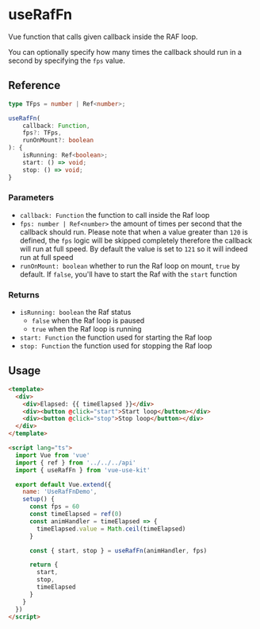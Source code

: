 # useRafFn

Vue function that calls given callback inside the RAF loop.

You can optionally specify how many times the callback should
run in a second by specifying the `fps` value.

## Reference

```typescript
type TFps = number | Ref<number>;

useRafFn(
    callback: Function,
    fps?: TFps,
    runOnMount?: boolean
): {
    isRunning: Ref<boolean>;
    start: () => void;
    stop: () => void;
}
```

### Parameters

- `callback: Function` the function to call inside the Raf loop
- `fps: number | Ref<number>` the amount of times per second that the callback should run.
  Please note that when a value greater than `120` is defined, the `fps` logic will be skipped completely
  therefore the callback will run at full speed. By default the value is set to `121` so it will indeed 
  run at full speed
- `runOnMount: boolean` whether to run the Raf loop on mount, `true` by default.
  If `false`, you'll have to start the Raf with the `start` function

### Returns

- `isRunning: boolean` the Raf status
  - `false` when the Raf loop is paused
  - `true` when the Raf loop is running
- `start: Function` the function used for starting the Raf loop
- `stop: Function` the function used for stopping the Raf loop

## Usage

```html
<template>
  <div>
    <div>Elapsed: {{ timeElapsed }}</div>
    <div><button @click="start">Start loop</button></div>
    <div><button @click="stop">Stop loop</button></div>
  </div>
</template>

<script lang="ts">
  import Vue from 'vue'
  import { ref } from '../../../api'
  import { useRafFn } from 'vue-use-kit'

  export default Vue.extend({
    name: 'UseRafFnDemo',
    setup() {
      const fps = 60
      const timeElapsed = ref(0)
      const animHandler = timeElapsed => {
        timeElapsed.value = Math.ceil(timeElapsed)
      }

      const { start, stop } = useRafFn(animHandler, fps)

      return {
        start,
        stop,
        timeElapsed
      }
    }
  })
</script>
```
